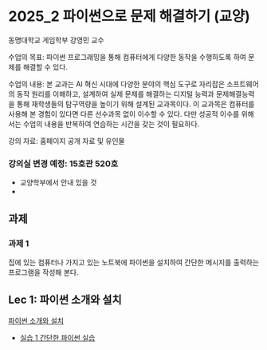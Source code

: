 # 2025_2 파이썬으로 문제 해결하기 (교양)

동명대학교 게임학부 강영민 교수

수업의 목표: 파이썬 프로그래밍을 통해 컴퓨터에게 다양한 동작을 수행하도록 하여 문제를 해결할 수 있다.

수업의 내용: 본 교과는 AI 혁신 시대에 다양한 분야의 핵심 도구로 자리잡은 소프트웨어의 동작 원리를 이해하고, 설계하여 실제 문제를 해결하는 디지털 능력과 문제해결능력을 통해 재학생들의 탐구역량을 높이기 위해 설계된 교과목이다. 이 교과목은 컴퓨터를 사용해 본 경험이 있다면 다른 선수과목 없이 이수할 수 있다. 다만 성공적 이수를 위해서는 수업의 내용을 반복하여 연습하는 시간을 갖는 것이 필요하다. 

강의 자료: 홈페이지 공개 자료 및 유인물

### 강의실 변경 예정: 15호관 520호
- 교양학부에서 안내 있을 것
- 
## 과제

### 과제 1
집에 있는 컴퓨터나 가지고 있는 노트북에 파이썬을 설치하여 간단한 메시지를 출력하는 프로그램을 작성해 본다.

## Lec 1: 파이썬 소개와 설치

[파이썬 소개와 설치](https://github.com/dknife/2025_2_Python/raw/main/Lectures/1%EC%9E%A5_%ED%8C%8C%EC%9D%B4%EC%8D%AC%EC%86%8C%EA%B0%9C.pdf)

* [실습 1 간단한 파이썬 실습](https://github.com/dknife/2025_2_Python/tree/main/Lectures/Lec01Ex)

